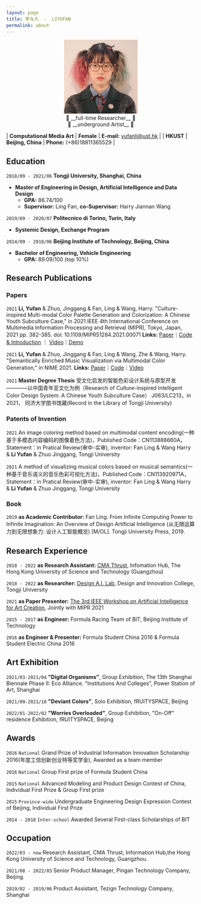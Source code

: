 ```yaml
---
layout: page
title: 李与凡  -  LIYUFAN
permalink: about
---
```


<!-- ![avatar](assets/img/LYF.jpg) -->
<div align=center><img src="assets/img/LYF.jpg" width="39%"></div>

<!-- 
```
 full-time Researcher
 underground Artist
``` -->


<center> 📖   __full-time Researcher__    📖 </center>

<center> 🎨    __underground Artist__     🎨 </center>





| __Computational Media Art__ | __Female__ | __E-mail:__ yufanli@ust.hk | 
| __HKUST__ | __Beijing, China__ | __Phone:__ (+86)18811365529 |


## Education

`2018/09 - 2021/06`
__Tongji University, Shanghai, China__
 - __Master of Engineering in Design, Artificial Intelligence and Data Design__
   - __GPA:__ 86.74/100
   - __Supervisor:__ Ling Fan, __co-Supervisor:__ Harry Jiannan Wang

<!-- --- -->
`2019/09 - 2020/07`
__Politecnico di Torino, Turin, Italy__
 -  __Systemic Design, Exchange Program__

<!-- --- -->
`2014/09 - 2018/06`
__Beijing Institute of Technology, Beijing, China__
 - __Bachelor of Engineering, Vehicle Engineering__
   - __GPA:__ 89.09/100 (top 10%)




## Research Publications

### Papers
`2021`
__Li, Yufan__ & Zhuo, Jinggang & Fan, Ling & Wang, Harry.  "Culture-inspired Multi-modal Color Palette Generation and Colorization: A Chinese Youth Subculture Case," in 2021 IEEE 4th International Conference on Multimedia Information Processing and Retrieval (MIPR), Tokyo, Japan, 2021 pp. 382-385. doi: 10.1109/MIPR51284.2021.00071
__Links:__ [Paper](https://doi.ieeecomputersociety.org/10.1109/MIPR51284.2021.00071)｜[Code & Introduction](https://github.com/tezignlab/subculture-colorization) ｜ [Video](https://youtu.be/fLPwr-oX0ds)｜[Demo](https://www.subverse.site/)


`2021`
__Li, Yufan__ & Zhuo, Jinggang & Fan, Ling & Wang, Zhe & Wang, Harry. "Semantically Enriched Music Visualization via Multimodal Color Generation," in NIME 2021. 
__Links:__ [Paper](https://doi.org/10.21428/92fbeb44.2fb614f7)｜[Code](https://github.com/tezignlab/subculture-colorization/tree/main/music-visualization)｜[Video](https://www.bilibili.com/video/BV1Cp4y1H7To/) 


`2021`
__Master Degree Thesis__   受文化启发的智能色彩设计系统与原型开发————以中国青年亚文化为例（Research of Culture-inspired Intelligent Color Design System: A Chinese Youth Subculture Case） J063/LC213，in 2021， 同济大学图书馆藏(Record in the Library of  Tongji University)

<!-- --- -->
### Patents of Invention

`2021`
An image coloring method based on multimodal content encoding(一种基于多模态内容编码的图像着色方法)，Published Code：CN113888660A，Statement：in Pratical Review(审中-实审), inventor: Fan Ling & Wang Harry & __Li Yufan__ & Zhuo Jinggang, Tongji University


`2021`
A method of visualizing musical colors based on musical semantics(一种基于音乐语义的音乐色彩可视化方法)，Published Code：CN113920971A，Statement：in Pratical Review(审中-实审), inventor: Fan Ling & Wang Harry & __Li Yufan__ & Zhuo Jinggang, Tongji University

<!-- --- -->
### Book
`2019`
__as Academic Contributor:__ Fan Ling. From Infinite Computing Power to Infinite Imagination: An Overview of Design Artificial Intelligence (从无限运算力到无限想象力: 设计人工智能概览) [M/OL]. Tongji University Press, 2019.


## Research Experience
`2018 - 2022`
__as Research Assistant:__ [CMA Thrust](https://cma.hkust-gz.edu.cn/), Infomation Hub, The Hong Kong University of Science and Technology (Guangzhou)

`2018 - 2022`
__as Researcher:__ [Design A.I. Lab](https://www.sheji.ai/), Design and Innovation College, Tongji University

`2021`
__as Paper Presenter:__ [The 3rd IEEE Workshop on Artificial Intelligence for Art Creation](https://aiart2021.github.io/), Jointly with MIPR 2021


`2015 - 2017`
__as Engineer:__ Formula Racing Team of BIT, Beijing Institute of Technology 


`2016`
__as Engineer & Presenter:__ Formula Student China 2016 & Formula Student Electric China 2016


## Art Exhibition

`2021/03-2021/04`
__"Digital Organisms"__, Group Exhibition, The 13th Shanghai Biennale Phase II: Eco Alliance. "Institutions And Colleges", Power Station of Art, Shanghai

`2021/09-2021/10`
__"Deviant Colors"__, Solo Exhibition, fRUITYSPACE, Beijing

`2022/01-2022/02`
__"Worries Overloaded"__, Group Exhibition, "On-Off" residence Exhibition, fRUITYSPACE, Beijing


## Awards

`2016` `National` Grand Prize of Industrial Information Innovation Scholarship 2016(年度工信创新创业特等奖学金), Awarded as a team member

`2016` `National` Group First prize of Formula Student China

`2015` `National` Advanced Modeling and Product Design Contest of China, Individual First Prize & Group First prize

`2015` `Province-wide` Undergraduate Engineering Design Expression Contest of Beijing, Individual First Prize

`2014 - 2018` `Inter-school` Awarded Several First-class Scholarships of BIT



## Occupation
`2022/03 - now`
Research Assistant, CMA Thrust, Information Hub,the Hong Kong University of Science and Technology, Guangzhou.

`2021/08 - 2022/03`
Senior Product Manager, Pingan Technology Company, Beijing.


`2019/02 - 2019/06`
Product Assistant, Tezign Technology Company, Shanghai




<!-- ### Footer

Last updated: May 2013 -->


